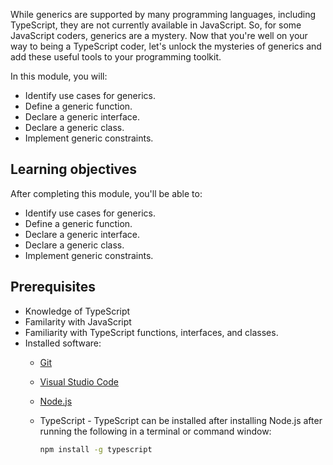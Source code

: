 While generics are supported by many programming languages, including TypeScript, they are not currently available in JavaScript. So, for some JavaScript coders, generics are a mystery. Now that you're well on your way to being a TypeScript coder, let's unlock the mysteries of generics and add these useful tools to your programming toolkit.

In this module, you will:

- Identify use cases for generics.
- Define a generic function.
- Declare a generic interface.
- Declare a generic class.
- Implement generic constraints.

## Learning objectives

After completing this module, you'll be able to:

- Identify use cases for generics.
- Define a generic function.
- Declare a generic interface.
- Declare a generic class.
- Implement generic constraints.

## Prerequisites

- Knowledge of TypeScript
- Familarity with JavaScript
- Familiarity with TypeScript functions, interfaces, and classes.
- Installed software:
  - [Git](https://git-scm.com/)
  - [Visual Studio Code](https://code.visualstudio.com)
  - [Node.js](https://nodejs.org/)
  - TypeScript - TypeScript can be installed after installing Node.js after running the following in a terminal or command window:

      ```bash
      npm install -g typescript
      ```

